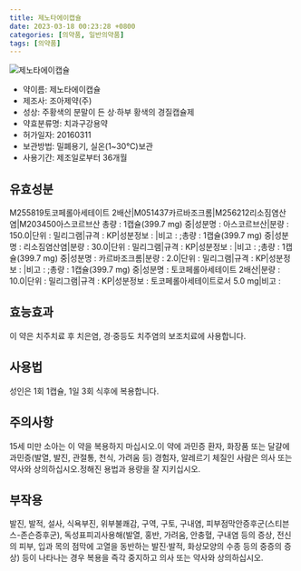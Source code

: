 ```yaml
---
title: 제노타에이캡슐
date: 2023-03-18 00:23:28 +0800
categories: [의약품, 일반의약품]
tags: [의약품]
---
```

![제노타에이캡슐](https://nedrug.mfds.go.kr/pbp/cmn/itemImageDownload/1NCPBl3FilD)

- 약이름: 제노타에이캡슐
- 제조사: 조아제약(주)
- 성상: 주황색의 분말이 든 상·하부 황색의 경질캡슐제
- 약효분류명: 치과구강용약
- 허가일자: 20160311
- 보관방법: 밀폐용기, 실온(1~30℃)보관
- 사용기간: 제조일로부터 36개월
## 유효성분
M255819토코페롤아세테이트 2배산|M051437카르바조크롬|M256212리소짐염산염|M203450아스코르브산
총량 : 1캡슐(399.7 mg) 중|성분명 : 아스코르브산|분량 : 150.0|단위 : 밀리그램|규격 : KP|성분정보 : |비고 : ;총량 : 1캡슐(399.7 mg) 중|성분명 : 리소짐염산염|분량 : 30.0|단위 : 밀리그램|규격 : KP|성분정보 : |비고 : ;총량 : 1캡슐(399.7 mg) 중|성분명 : 카르바조크롬|분량 : 2.0|단위 : 밀리그램|규격 : KP|성분정보 : |비고 : ;총량 : 1캡슐(399.7 mg) 중|성분명 : 토코페롤아세테이트 2배산|분량 : 10.0|단위 : 밀리그램|규격 : KP|성분정보 : 토코페롤아세테이트로서 5.0 mg|비고 :
## 효능효과
이 약은 치주치료 후 치은염, 경·중등도 치주염의 보조치료에 사용합니다.
## 사용법
성인은 1회 1캡슐, 1일 3회 식후에 복용합니다.
## 주의사항
15세 미만 소아는 이 약을 복용하지 마십시오.이 약에 과민증 환자, 화장품 또는 달걀에 과민증(발열, 발진, 관절통, 천식, 가려움 등) 경험자, 알레르기 체질인 사람은 의사 또는 약사와 상의하십시오.정해진 용법과 용량을 잘 지키십시오.
## 부작용
발진, 발적, 설사, 식욕부진, 위부불쾌감, 구역, 구토, 구내염, 피부점막안증후군(스티븐스-존슨증후군), 독성표피괴사용해(발열, 홍반, 가려움, 안충혈, 구내염 등의 증상, 전신의 피부, 입과 목의 점막에 고열을 동반하는 발진·발적, 화상모양의 수종 등의 중증의 증상) 등이 나타나는 경우 복용을 즉각 중지하고 의사 또는 약사와 상의하십시오.
